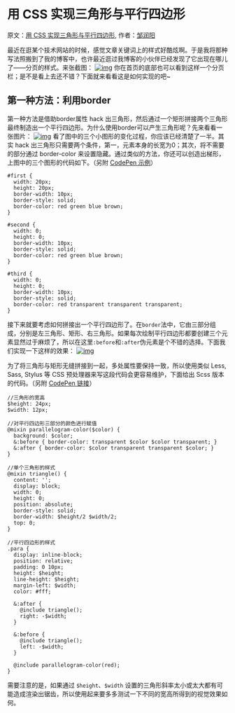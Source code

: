 # 用 CSS 实现三角形与平行四边形

原文：[用 CSS 实现三角形与平行四边形](http://jerryzou.com/posts/use-css-to-paint-triangle-and-parallelogram/?utm_source=tuicool), 作者：[邹润阳](mailto:jerry.zry@outlook.com)

最近在逛某个技术网站的时候，感觉文章关键词上的样式好酷炫啊。于是我将那种写法照搬到了我的博客中，也许最近逛过我博客的小伙伴已经发现了它出现在哪儿了——分页的样式。来张截图：
[![img](https://colobu.com/2015/08/25/use-css-to-paint-triangle-and-parallelogram/1.png)](https://colobu.com/2015/08/25/use-css-to-paint-triangle-and-parallelogram/1.png)
你在首页的底部也可以看到这样一个分页栏；是不是看上去还不错？下面就来看看这是如何实现的吧~

## 第一种方法：利用border

第一种方法是借助border属性 hack 出三角形，然后通过一个矩形拼接两个三角形最终制造出一个平行四边形。为什么使用border可以产生三角形呢？先来看看一张图片：
[![img](https://colobu.com/2015/08/25/use-css-to-paint-triangle-and-parallelogram/2.png)](https://colobu.com/2015/08/25/use-css-to-paint-triangle-and-parallelogram/2.png)
看了图中的三个小图形的变化过程，你应该已经清楚了一半。其实 hack 出三角形只需要两个条件，第一，元素本身的长宽为0；其次，将不需要的部分通过 border-color 来设置隐藏。通过类似的方法，你还可以创造出梯形，上图中的三个图形的代码如下。（另附 [CodePen 示例](http://codepen.io/jerryzou/pen/mJYJym)）

```
#first {
  width: 20px;
  height: 20px;
  border-width: 10px;
  border-style: solid;
  border-color: red green blue brown;
}

#second {
  width: 0;
  height: 0;
  border-width: 10px;
  border-style: solid;
  border-color: red green blue brown;
}

#third {
  width: 0;
  height: 0;
  border-width: 10px;
  border-style: solid;
  border-color: red transparent transparent transparent;
}
```

接下来就要考虑如何拼接出一个平行四边形了。在`border`法中，它由三部分组成，分别是左三角形、矩形、右三角形。如果每次绘制平行四边形都要创建三个元素显然过于麻烦了，所以在这里`:before`和`:after`伪元素是个不错的选择。下面我们实现一下这样的效果：
[![img](https://colobu.com/2015/08/25/use-css-to-paint-triangle-and-parallelogram/3.png)](https://colobu.com/2015/08/25/use-css-to-paint-triangle-and-parallelogram/3.png)

为了将三角形与矩形无缝拼接到一起，多处属性要保持一致，所以使用类似 Less, Sass, Stylus 等 CSS 预处理器来写这段代码会更容易维护，下面给出 Scss 版本的代码。（另附 [CodePen 链接](http://codepen.io/jerryzou/pen/ZGNGWZ?editors=110)）

```
//三角形的宽高
$height: 24px;
$width: 12px;

//对平行四边形三部分的颜色进行赋值
@mixin parallelogram-color($color) {
  background: $color;
  &:before { border-color: transparent $color $color transparent; }
  &:after { border-color: $color transparent transparent $color; }
}

//单个三角形的样式
@mixin triangle() {
  content: '';
  display: block;
  width: 0;
  height: 0;
  position: absolute;
  border-style: solid;
  border-width: $height/2 $width/2;
  top: 0;
}

//平行四边形的样式
.para {
  display: inline-block;
  position: relative;
  padding: 0 10px;
  height: $height;
  line-height: $height;
  margin-left: $width;
  color: #fff;

  &:after {
    @include triangle();
    right: -$width;
  }

  &:before {
    @include triangle();
    left: -$width;
  }

  @include parallelogram-color(red);
}
```

需要注意的是，如果通过 `$height`、`$width` 设置的三角形斜率太小或太大都有可能造成渲染出锯齿，所以使用起来要多多测试一下不同的宽高所得到的视觉效果如何。